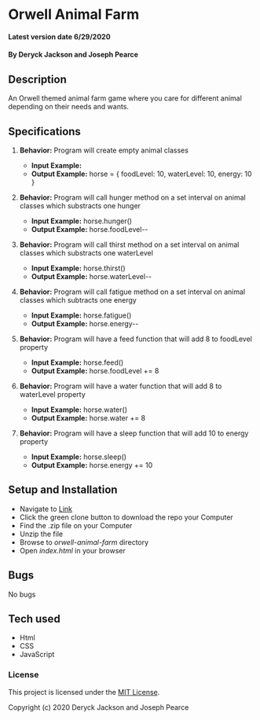 # Orwell Animal Farm

#### Latest version date 6/29/2020

#### By Deryck Jackson and Joseph Pearce

## Description

An Orwell themed animal farm game where you care for different animal depending on their needs and wants.

## Specifications

1. **Behavior:** Program will create empty animal classes 
    * **Input Example:**
    * **Output Example:** horse = { foodLevel: 10, waterLevel: 10, energy: 10 }

2. **Behavior:** Program will call hunger method on a set interval on animal classes which substracts one hunger
    * **Input Example:** horse.hunger()
    * **Output Example:** horse.foodLevel--

3. **Behavior:** Program will call thirst method on a set interval on animal classes which substracts one waterLevel
    * **Input Example:** horse.thirst()
    * **Output Example:** horse.waterLevel--

4. **Behavior:** Program will call fatigue method on a set interval on animal classes which subtracts one energy
    * **Input Example:** horse.fatigue()
    * **Output Example:** horse.energy--

5. **Behavior:** Program will have a feed function that will add 8 to foodLevel property
    * **Input Example:** horse.feed()
    * **Output Example:** horse.foodLevel += 8

6. **Behavior:** Program will have a water function that will add 8 to waterLevel property
    * **Input Example:** horse.water()
    * **Output Example:** horse.water += 8

7. **Behavior:** Program will have a sleep function that will add 10 to energy property
    * **Input Example:** horse.sleep()
    * **Output Example:** horse.energy += 10

## Setup and Installation

* Navigate to [Link](https://github.com/DeryckJackson/orwell-animal-farm)
* Click the green clone button to download the repo your Computer
* Find the .zip file on your Computer
* Unzip the file
* Browse to _orwell-animal-farm_ directory
* Open _index.html_ in your browser

## Bugs

No bugs

## Tech used

* Html
* CSS
* JavaScript

### License

This project is licensed under the [MIT License](https://opensource.org/licenses/MIT).

Copyright (c) 2020 Deryck Jackson and Joseph Pearce
